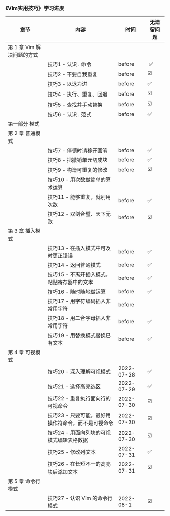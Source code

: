 ### 《Vim实用技巧》学习进度

| 章节                | 内容                           | 时间        | 无遗留问题 |
|-------------------|------------------------------|-----------|-------|
| 第 1 章 Vim 解决问题的方式 |                              |           |       |
|                   | 技巧1 - 认识 . 命令                | before    | ️ ✅   |
|                   | 技巧2 - 不要自我重复                 | before    | ☑️    |
|                   | 技巧3 - 以退为进                   | before    | ✅     |
|                   | 技巧4 - 执行、重复、回退               | before    | ☑️    |
|                   | 技巧5 - 查找并手动替换                | before    | ☑️    |
|                   | 技巧6 - 认识 . 范式                | before    | ✅     |
| 第一部分 模式           |                              |           |       |
| 第 2 章 普通模式        |                              |           |       |
|                   | 技巧7 - 停顿时请移开画笔               | before    | ✅     |
|                   | 技巧8 - 把撤销单元切成块               | before    | ✅     |
|                   | 技巧9 - 构造可重复的修改               | before    | ☑️    |
|                   | 技巧10 - 用次数做简单的算术运算           |           |       |
|                   | 技巧11 - 能够重复，就别用次数            | before    | ✅️    |
|                   | 技巧12 - 双剑合璧、天下无敌             | before    | ☑️    |
| 第 3 章 插入模式        |                              |           |       |
|                   | 技巧13 - 在插入模式中可及时更正错误         | before    | ✅     |
|                   | 技巧14 - 返回普通模式                | before    | ✅     |
|                   | 技巧15 - 不离开插入模式，粘贴寄存器中的文本     | before    | ✅     |
|                   | 技巧16 - 随时随地做运算               | before    | ✅     |
|                   | 技巧17 - 用字符编码插入非常用字符          | before    |       |
|                   | 技巧18 - 用二合字母插入非常用字符          | before    | ✅     |
|                   | 技巧19 - 用替换模式替换已有文本           | before    | ✅     |
| 第 4 章 可视模式        |                              |           |       |
|                   | 技巧20 - 深入理解可视模式              | 2022-07-28 | ✅     |
|                   | 技巧21 - 选择高亮选区                | 2022-07-29 | ✅     |
|                   | 技巧22 - 重复执行面向行的可视命令          | 2022-07-30 | ☑️    |
|                   | 技巧23 - 只要可能，最好用操作符命令，而不是可视命令 | 2022-07-30 | ☑️    |
|                   | 技巧24 - 用面向列块的可视模式编辑表格数据      | 2022-07-30 | ☑️    |
|                   | 技巧25 - 修改列文本                 | 2022-07-31 | ✅️    |
|                   | 技巧26 - 在长短不一的高亮块后添加文本        | 2022-07-31 | ☑️    |
| 第 5 章 命令行模式       |                              |           | ️     |
|                   | 技巧27 - 认识 Vim 的命令行模式         | 2022-08-1 | ☑️    |

